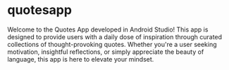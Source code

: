 # quotesapp
Welcome to the Quotes App developed in Android Studio! This app is designed to provide users with a daily dose of inspiration through curated collections of thought-provoking quotes. Whether you're a user seeking motivation, insightful reflections, or simply appreciate the beauty of language, this app is here to elevate your mindset.
